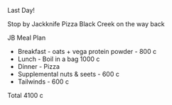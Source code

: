 Last Day!

Stop by Jackknife Pizza Black Creek on the way back


JB Meal Plan

+ Breakfast - oats + vega protein powder - 800 c
+ Lunch - Boil in a bag 1000 c
+ Dinner - Pizza
+ Supplemental nuts & seets - 600 c
+ Tailwinds - 600 c

Total 4100 c